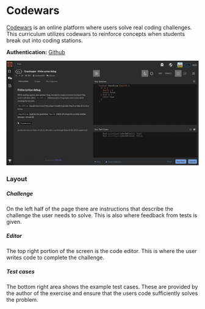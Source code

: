 # Codewars

[Codewars](http://codewars.com) is an online platform where users solve real coding challenges. This curriculum utilizes codewars to reinforce concepts when students break out into coding stations.

**Authentication:** [Github](http://github.com)

![alt text](../images/codewars.gif "codewars")

### Layout

##### Challenge
On the left half of the page there are instructions that describe the challenge the user needs to solve. This is also where feedback from tests is given.

##### Editor
The top right portion of the screen is the code editor. This is where the user writes code to complete the challenge.

##### Test cases
The bottom right area shows the example test cases. These are provided by the author of the exercise and ensure that the users code sufficiently solves the problem.
